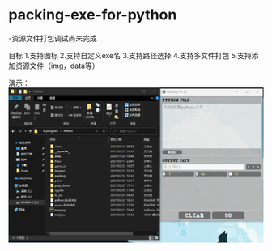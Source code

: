 # packing-exe-for-python

-资源文件打包调试尚未完成

目标
1.支持图标
2.支持自定义exe名
3.支持路径选择
4.支持多文件打包
5.支持添加资源文件（img，data等）


演示：
![image](https://github.com/lincode7/packing-exe-for-python/blob/66b4e1c146ef7231b871ff9fa00ac8a2fe5a3f30/test/GIF%202021-03-12%2010-34-36.gif)
